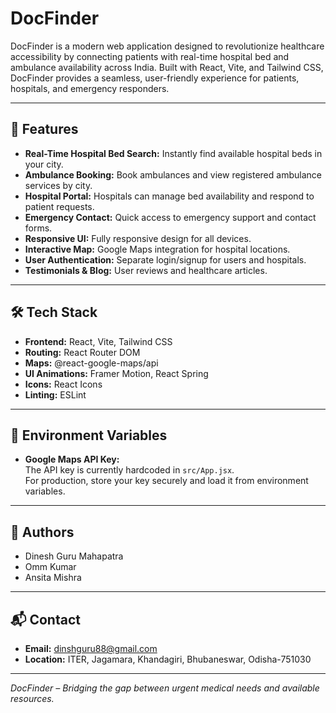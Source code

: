 # DocFinder

DocFinder is a modern web application designed to revolutionize healthcare accessibility by connecting patients with real-time hospital bed and ambulance availability across India. Built with React, Vite, and Tailwind CSS, DocFinder provides a seamless, user-friendly experience for patients, hospitals, and emergency responders.

---

## 🚀 Features

- **Real-Time Hospital Bed Search:** Instantly find available hospital beds in your city.
- **Ambulance Booking:** Book ambulances and view registered ambulance services by city.
- **Hospital Portal:** Hospitals can manage bed availability and respond to patient requests.
- **Emergency Contact:** Quick access to emergency support and contact forms.
- **Responsive UI:** Fully responsive design for all devices.
- **Interactive Map:** Google Maps integration for hospital locations.
- **User Authentication:** Separate login/signup for users and hospitals.
- **Testimonials & Blog:** User reviews and healthcare articles.

---

## 🛠️ Tech Stack

- **Frontend:** React, Vite, Tailwind CSS
- **Routing:** React Router DOM
- **Maps:** @react-google-maps/api
- **UI Animations:** Framer Motion, React Spring
- **Icons:** React Icons
- **Linting:** ESLint

---

## 🔑 Environment Variables

- **Google Maps API Key:**  
  The API key is currently hardcoded in `src/App.jsx`.  
  For production, store your key securely and load it from environment variables.

---

## 👥 Authors

- Dinesh Guru Mahapatra
- Omm Kumar
- Ansita Mishra

---

## 📬 Contact

- **Email:** dinshguru88@gmail.com
- **Location:** ITER, Jagamara, Khandagiri, Bhubaneswar, Odisha-751030

---

*DocFinder – Bridging the gap between urgent medical needs and available resources.*